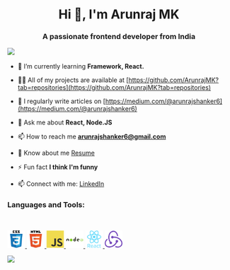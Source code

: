 <h1 align="center">Hi 👋, I'm Arunraj MK</h1>
<h3 align="center">A passionate frontend developer from India</h3>


<img src="https://camo.githubusercontent.com/f1572aab0a069b4070bf0ffeb4125c3884ec51d2595b5242f83c4199de9c450a/68747470733a2f2f7237713677397a362e726f636b657463646e2e6d652f6361726565722f77702d636f6e74656e742f75706c6f6164732f323032312f30362f322d34362e676966" />



- 🌱 I’m currently learning **Framework, React.**

- 👨‍💻 All of my projects are available at [https://github.com/ArunrajMK?tab=repositories](https://github.com/ArunrajMK?tab=repositories)

- 📝 I regularly write articles on [https://medium.com/@arunrajshanker6](https://medium.com/@arunrajshanker6)

- 💬 Ask me about **React, Node.JS**

- 📫 How to reach me **arunrajshanker6@gmail.com**

- 📄 Know about me [Resume](%5BLinkedIn%5D%28https://www.linkedin.com/in/arunraj-mk-45241b237/%29)

- ⚡ Fun fact **I think I'm funny**

- 📫 Connect with me: [LinkedIn](https://www.linkedin.com/in/arunraj-mk-45241b237/)
<p align="left">
</p>

<h3 align="left">Languages and Tools:</h3><br/>
<p align="left"> <a href="https://www.w3schools.com/css/" target="_blank" rel="noreferrer"> <img src="https://raw.githubusercontent.com/devicons/devicon/master/icons/css3/css3-original-wordmark.svg" alt="css3" width="40" height="40"/> </a> <a href="https://www.w3.org/html/" target="_blank" rel="noreferrer"> <img src="https://raw.githubusercontent.com/devicons/devicon/master/icons/html5/html5-original-wordmark.svg" alt="html5" width="40" height="40"/> </a> <a href="https://developer.mozilla.org/en-US/docs/Web/JavaScript" target="_blank" rel="noreferrer"> <img src="https://raw.githubusercontent.com/devicons/devicon/master/icons/javascript/javascript-original.svg" alt="javascript" width="40" height="40"/> </a> <a href="https://nodejs.org" target="_blank" rel="noreferrer"> <img src="https://raw.githubusercontent.com/devicons/devicon/master/icons/nodejs/nodejs-original-wordmark.svg" alt="nodejs" width="40" height="40"/> </a> <a href="https://reactjs.org/" target="_blank" rel="noreferrer"> <img src="https://raw.githubusercontent.com/devicons/devicon/master/icons/react/react-original-wordmark.svg" alt="react" width="40" height="40"/> </a> <a href="https://redux.js.org" target="_blank" rel="noreferrer"> <img src="https://raw.githubusercontent.com/devicons/devicon/master/icons/redux/redux-original.svg" alt="redux" width="40" height="40"/> </a> </p>



<img src="https://github-readme-stats.vercel.app/api?username=ArunrajMK&&show_icons=true&title_color=ffffff&icon_color=bb2acf&text_color=daf7dc&bg_color=151515"/>

